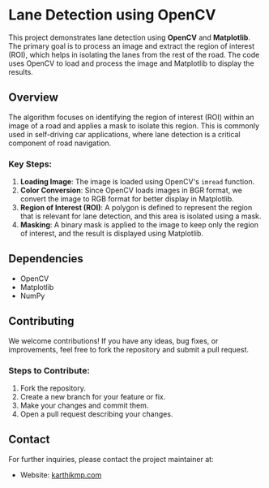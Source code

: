 # Lane Detection using OpenCV

This project demonstrates lane detection using **OpenCV** and **Matplotlib**. The primary goal is to process an image and extract the region of interest (ROI), which helps in isolating the lanes from the rest of the road. The code uses OpenCV to load and process the image and Matplotlib to display the results.

## Overview

The algorithm focuses on identifying the region of interest (ROI) within an image of a road and applies a mask to isolate this region. This is commonly used in self-driving car applications, where lane detection is a critical component of road navigation.

### Key Steps:
1. **Loading Image**: The image is loaded using OpenCV's `imread` function.
2. **Color Conversion**: Since OpenCV loads images in BGR format, we convert the image to RGB format for better display in Matplotlib.
3. **Region of Interest (ROI)**: A polygon is defined to represent the region that is relevant for lane detection, and this area is isolated using a mask.
4. **Masking**: A binary mask is applied to the image to keep only the region of interest, and the result is displayed using Matplotlib.

## Dependencies

- OpenCV
- Matplotlib
- NumPy

## Contributing
We welcome contributions! If you have any ideas, bug fixes, or improvements, feel free to fork the repository and submit a pull request.

### Steps to Contribute:
1. Fork the repository.
2. Create a new branch for your feature or fix.
3. Make your changes and commit them.
4. Open a pull request describing your changes.

## Contact
For further inquiries, please contact the project maintainer at:
- Website: [karthikmp.com](https://karthikmp.com)
